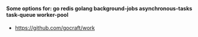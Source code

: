 #### Some options for: go redis golang background-jobs asynchronous-tasks task-queue worker-pool
    
- https://github.com/gocraft/work
